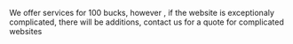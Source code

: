 We offer services for 100 bucks, however , if the website is exceptionaly complicated, there will be additions, contact us for a quote for complicated websites
